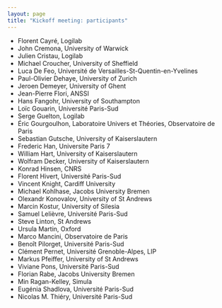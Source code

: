 ```yaml
---
layout: page
title: "Kickoff meeting: participants"
---
```


- Florent Cayré, Logilab
- John Cremona, University of Warwick
- Julien Cristau, Logilab
- Michael Croucher, University of Sheffield
- Luca De Feo, Université de Versailles-St-Quentin-en-Yvelines
- Paul-Olivier Dehaye, University of Zurich
- Jeroen Demeyer, University of Ghent
- Jean-Pierre Flori, ANSSI
- Hans Fangohr, University of Southampton
- Loïc Gouarin, Université Paris-Sud
- Serge Guelton, Logilab
- Éric Gourgoulhon, Laboratoire Univers et Théories, Observatoire de Paris
- Sebastian Gutsche, University of Kaiserslautern
- Frederic Han, Universite Paris 7
- William Hart, University of Kaiserslautern
- Wolfram Decker, University of Kaiserslautern
- Konrad Hinsen, CNRS
- Florent Hivert, Université Paris-Sud
- Vincent Knight, Cardiff University
- Michael Kohlhase, Jacobs University Bremen
- Olexandr Konovalov, University of St Andrews
- Marcin Kostur, University of Silesia
- Samuel Lelièvre, Université Paris-Sud
- Steve Linton, St Andrews
- Ursula Martin, Oxford
- Marco Mancini, Observatoire de Paris
- Benoît Pilorget, Université Paris-Sud
- Clément Pernet, Université Grenoble-Alpes, LIP
- Markus Pfeiffer, University of St Andrews
- Viviane Pons, Université Paris-Sud
- Florian Rabe, Jacobs University Bremen
- Min Ragan-Kelley, Simula
- Eugénia Shadlova, Université Paris-Sud
- Nicolas M. Thiéry, Université Paris-Sud
